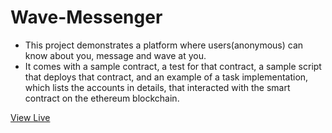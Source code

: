 # Wave-Messenger

- This project demonstrates a platform where users(anonymous) can know about you, message and wave at you.
- It comes with a sample contract, a test for that contract, a sample script that deploys that contract, and an example of a task implementation, which lists the accounts in details, that interacted with the smart contract on the ethereum blockchain.

[](https://img.shields.io/badge/build-in%20progress-orange)

[View Live](https://waveportal-starter-project.ghidyon.repl.co/)